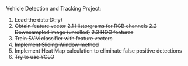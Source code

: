 Vehicle Detection and Tracking Project:

1. ~~Load the data (X, y)~~
2. ~~Obtain feature vector~~
    ~~2.1 Historgrams for RGB channels~~
    ~~2.2 Downsampled image (unrolled)~~
    ~~2.3 HOG features~~
3. ~~Train SVM classifier with feature vectors~~
4. ~~Implement Sliding Window method~~
5. ~~Implement Heat Map calculation to eliminate false positive detections~~
6. ~~Try to use YOLO~~
